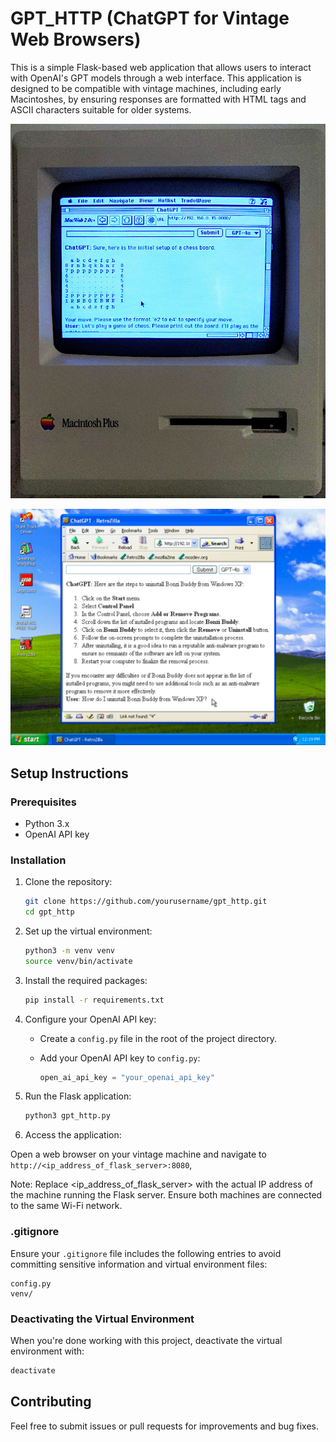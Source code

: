 # GPT_HTTP (ChatGPT for Vintage Web Browsers)

This is a simple Flask-based web application that allows users to interact with OpenAI's GPT models through a web interface.
This application is designed to be compatible with vintage machines, including early Macintoshes, by ensuring responses are formatted with HTML tags and ASCII characters suitable for older systems.

![ChatGPT client running on a vintage Macintosh Plus](readme_images/macintosh_plus.jpg)

![ChatGPT client running on Windows XP](readme_images/windows_xp.jpg)


## Setup Instructions

### Prerequisites

- Python 3.x
- OpenAI API key

### Installation

1. Clone the repository:

   ```bash
   git clone https://github.com/yourusername/gpt_http.git
   cd gpt_http
   ```

2. Set up the virtual environment:

   ```bash
   python3 -m venv venv
   source venv/bin/activate
   ```

3. Install the required packages:

   ```bash
   pip install -r requirements.txt
   ```

4. Configure your OpenAI API key:

   - Create a `config.py` file in the root of the project directory.
   - Add your OpenAI API key to `config.py`:

     ```python
     open_ai_api_key = "your_openai_api_key"
     ```

5. Run the Flask application:

   ```bash
   python3 gpt_http.py
   ```

6. Access the application:

Open a web browser on your vintage machine and navigate to ```http://<ip_address_of_flask_server>:8080```,

Note: Replace <ip_address_of_flask_server> with the actual IP address of the machine running the Flask server. Ensure both machines are connected to the same Wi-Fi network.

### .gitignore

Ensure your `.gitignore` file includes the following entries to avoid committing sensitive information and virtual environment files:

```
config.py
venv/
```

### Deactivating the Virtual Environment

When you're done working with this project, deactivate the virtual environment with:

```bash
deactivate
```

## Contributing

Feel free to submit issues or pull requests for improvements and bug fixes.